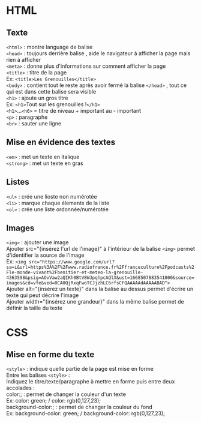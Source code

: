 # HTML
## Texte

`<html>` : montre language de balise \
`<head>` : toujours derrière balise <html> , aide le navigateur à afficher la page mais rien à afficher \
`<meta>` : donne plus d'informations sur comment afficher la page \
`<title>` : titre de la page \
Ex: `<title>Les Grenouilles</title>` \
`<body>` : contient tout le reste après avoir fermé la balise `</head>` , tout ce qui est dans cette balise sera visible \
`<h1>` : ajoute un gros titre \
Ex: `<h1>`Tout sur les grenouilles !`</h1>` \
`<h1>`...`<h6>` = titre de niveau + important au - important \
`<p>` : paragraphe \
`<br>` : sauter une ligne

## Mise en évidence des textes

`<em>` : met un texte en italique \
`<strong>` : met un texte en gras

## Listes

`<ul>` : crée une lioste non numérotée \
`<li>` : marque chaque élements de la liste \
`<ol>` : crée une liste ordonnée/numérotée

## Images

`<img>` : ajouter une image \
Ajouter src="{insérez l'url de l'image}" à l'intérieur de la balise `<img>` permet d'identifier la source de l'image \
Ex: `<img src="https://www.google.com/url?sa=i&url=https%3A%2F%2Fwww.radiofrance.fr%2Ffranceculture%2Fpodcasts%2Fle-monde-vivant%2Fbenitier-et-meteo-la-grenouille-4363598&psig=AOvVaw2aQIKh0BtV8WJpqhpcAQlX&ust=1668507883541000&source=images&cd=vfe&ved=0CA0QjRxqFwoTCJjzhLC6rfsCFQAAAAAdAAAAABAD">` \
Ajouter alt="{insérez un texte}" dans la balise au dessus permet d'écrire un texte qui peut décrire l'image \
Ajouter width="{insérez une grandeur}" dans la même balise permet de définir la taille du texte

# CSS
## Mise en forme du texte

`<style>` : indique quelle partie de la page est mise en forme \
Entre les balises `<style>` : \
Indiquez le titre/texte/paragraphe à mettre en forme puis entre deux accolades : \
color:; : permet de changer la couleur d'un texte \
Ex: color: green; / color: rgb(0,127,23); \
background-color:; : permet de changer la couleur du fond \
Ex: background-color: green; / background-color: rgb(0,127,23);


